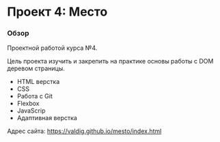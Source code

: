 # Проект 4: Место

### Обзор
Проектной работой курса №4.


Цель проекта изучить и закрепить на практике основы работы с DOM деревом страницы.

- HTML верстка
- CSS
- Работа с Git
- Flexbox
- JavaScrip
- Адаптивная верстка

Адрес сайта:
https://valdig.github.io/mesto/index.html

